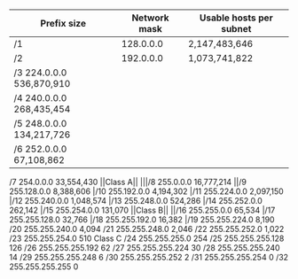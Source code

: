 #




|Prefix size|Network mask|Usable hosts per subnet|
|---|----|-----|
|/1|  128.0.0.0|  2,147,483,646|
|/2|	192.0.0.0|	1,073,741,822|
|/3	224.0.0.0	536,870,910
|/4	240.0.0.0	268,435,454
|/5	248.0.0.0	134,217,726
|/6	252.0.0.0	67,108,862
/7	254.0.0.0	33,554,430
||Class A||
|||/8	255.0.0.0	16,777,214
||/9	255.128.0.0	8,388,606
|/10	255.192.0.0	4,194,302
|/11	255.224.0.0	2,097,150
|/12	255.240.0.0	1,048,574
|/13	255.248.0.0	524,286
|/14	255.252.0.0	262,142
|/15	255.254.0.0	131,070
||Class B||
||/16	255.255.0.0	65,534
|/17	255.255.128.0	32,766
|/18	255.255.192.0	16,382
|/19	255.255.224.0	8,190
/20	255.255.240.0	4,094
/21	255.255.248.0	2,046
/22	255.255.252.0	1,022
/23	255.255.254.0	510
Class C
/24	255.255.255.0	254
/25	255.255.255.128	126
/26	255.255.255.192	62
/27	255.255.255.224	30
/28	255.255.255.240	14
/29	255.255.255.248	6
/30	255.255.255.252	2
/31	255.255.255.254	0
/32	255.255.255.255	0
